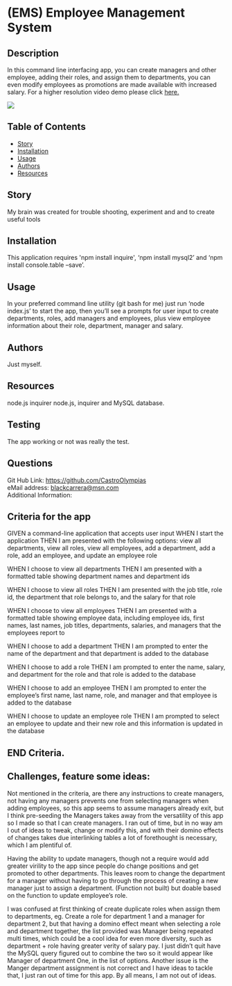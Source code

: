 

# (EMS) Employee Management System

## Description
  In this command line interfacing app, you can create managers and other employee, adding their roles, and assign them to departments, you can even modify employees as promotions are made available with increased salary. For a higher resolution video demo please click <a href="https://github.com/CastroOlympias/Employee-Manager/blob/main/media/demo/Employee%20Manager%20System.mp4?raw=true">here.</a>

<img src="https://github.com/CastroOlympias/Employee-Manager/blob/main/media/demo/Employee%20Manager%20System.gif"/>

## Table of Contents
- [Story](#Story)
- [Installation](#Installation)
- [Usage](#Usage)
- [Authors](#Authors)
- [Resources](#Resources)


## Story
  My brain was created for trouble shooting, experiment and and to create useful tools

## Installation
  This application requires 'npm install inquire', ‘npm install mysql2’ and ‘npm install console.table –save’.

## Usage
  In your preferred command line utility (git bash for me) just run ‘node index.js’ to start the app, then you’ll see a prompts for user input to create departments, roles, add managers and employees, plus view employee information about their role, department, manager and salary.

## Authors
  Just myself.



## Resources
  node.js inquirer node.js, inquirer and MySQL database.

## Testing
  The app working or not was really the test.  

## Questions
  Git Hub Link: https://github.com/CastroOlympias
  <br>
  eMail address: blackcarrera@msn.com
  <br>
  Additional Information:

  ## Criteria for the app
  
  GIVEN a command-line application that accepts user input
  WHEN I start the application
  THEN I am presented with the following options: view all departments, view all roles, view all employees, add a department, add a role, add an employee, and update an employee role

  WHEN I choose to view all departments
  THEN I am presented with a formatted table showing department names and department ids

  WHEN I choose to view all roles
  THEN I am presented with the job title, role id, the department that role belongs to, and the salary for that role

  WHEN I choose to view all employees
  THEN I am presented with a formatted table showing employee data, including employee ids, first names, last names, job titles, departments, salaries, and managers that the employees report to

  WHEN I choose to add a department
  THEN I am prompted to enter the name of the department and that department is added to the database

  WHEN I choose to add a role
  THEN I am prompted to enter the name, salary, and department for the role and that role is added to the database

  WHEN I choose to add an employee
  THEN I am prompted to enter the employee’s first name, last name, role, and manager and that employee is added to the database

  WHEN I choose to update an employee role
  THEN I am prompted to select an employee to update and their new role and this information is updated in the database

  ## END Criteria.

  ## Challenges, feature some ideas:

  Not mentioned in the criteria, are there any instructions to create managers, not having any managers prevents one from selecting managers when adding employees, so this app seems to assume managers already exit, but I think pre-seeding the Managers takes away from the versatility of this app so I made so that I can create managers. I ran out of time, but in no way am I out of ideas to tweak, change or modify this, and with their domino effects of changes takes due interlinking tables a lot of forethought is necessary, which I am plentiful of.

  Having the ability to update managers, though not a require would add greater virility to the app since people do change positions and get promoted to other departments. This leaves room to change the department for a manager without having to go through the process of creating a new manager just to assign a department. (Function not built) but doable based on the function to update employee’s role.

  I was confused at first thinking of create duplicate roles when assign them to departments, eg. Create a role for department 1 and a manager for department 2, but that having a domino effect meant when selecting a role and department together, the list provided was Manager being repeated multi times, which could be a cool idea for even more diversity, such as department + role having greater verity of salary pay. I just didn’t quit have the MySQL query figured out to combine the two so it would appear like Manager of department One, in the list of options.
  Another issue is the Manger department assignment is not correct and I have ideas to tackle that, I just ran out of time for this app.
  By all means, I am not out of ideas.

